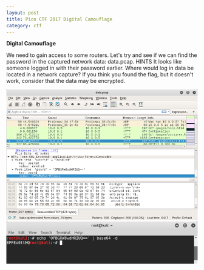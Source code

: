 ```yaml
---
layout: post
title: Pico CTF 2017 Digital Camouflage
category: ctf
---
```

<b>Digital Camouflage</b>

We need to gain access to some routers. Let's try and see if we can find the password in the captured network data: data.pcap.
HINTS
It looks like someone logged in with their password earlier. Where would log in data be located in a network capture?
If you think you found the flag, but it doesn't work, consider that the data may be encrypted.

![Image description](/images/digitalcamouflag.png)
![Image description](/images/digitalcamoulfag2.png)
